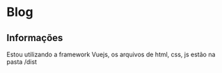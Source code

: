 # Blog

## Informações
Estou utilizando a framework Vuejs, os arquivos de html, css, js estão na pasta /dist